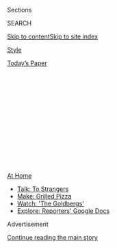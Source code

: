<div id="app">

<div>

<div>

<div>

<div class="NYTAppHideMasthead css-1q2w90k e1suatyy0">

<div class="section css-ui9rw0 e1suatyy2">

<div class="css-eph4ug er09x8g0">

<div class="css-6n7j50">

</div>

<span class="css-1dv1kvn">Sections</span>

<div class="css-10488qs">

<span class="css-1dv1kvn">SEARCH</span>

</div>

[Skip to content](#site-content)[Skip to site
index](#site-index)

</div>

<div id="masthead-section-label" class="css-1wr3we4 eaxe0e00">

[Style](https://www.nytimes3xbfgragh.onion/section/style)

</div>

<div class="css-10698na e1huz5gh0">

</div>

</div>

<div id="masthead-bar-one" class="section hasLinks css-15hmgas e1csuq9d3">

<div class="css-uqyvli e1csuq9d0">

</div>

<div class="css-1uqjmks e1csuq9d1">

</div>

<div class="css-9e9ivx">

[](https://myaccount.nytimes3xbfgragh.onion/auth/login?response_type=cookie&client_id=vi)

</div>

<div class="css-1bvtpon e1csuq9d2">

[Today’s
Paper](https://www.nytimes3xbfgragh.onion/section/todayspaper)

</div>

</div>

</div>

</div>

<div data-aria-hidden="false">

<div id="site-content" data-role="main">

<div>

<div class="css-1aor85t" style="opacity:0.000000001;z-index:-1;visibility:hidden">

<div class="css-1hqnpie">

<div class="css-epjblv">

<span class="css-17xtcya">[Style](/section/style)</span><span class="css-x15j1o">|</span><span class="css-fwqvlz">What
Is All of That Screen Time Doing to Your
Skin?</span>

</div>

<div class="css-k008qs">

<div class="css-1iwv8en">

<span class="css-18z7m18"></span>

<div>

</div>

</div>

<span class="css-1n6z4y">https://nyti.ms/2Xk4W6K</span>

<div class="css-1705lsu">

<div class="css-4xjgmj">

<div class="css-4skfbu" data-role="toolbar" data-aria-label="Social Media Share buttons, Save button, and Comments Panel with current comment count" data-testid="share-tools">

  - 
  - 
  - 
  - 
    
    <div class="css-6n7j50">
    
    </div>

  - 

</div>

</div>

</div>

</div>

</div>

</div>

<div id="NYT_TOP_BANNER_REGION" class="css-13pd83m">

<div>

<div id="maps-athome-menu" class="section interactive-content interactive-size-medium css-1edisqu">

<div class="css-17ih8de interactive-body">

<div class="at-home-nav__innerContainer">

<div class="at-home-nav__title">

[At
Home](https://www.nytimes3xbfgragh.onion/spotlight/at-home?action=click&pgtype=Article&state=default&region=TOP_BANNER&context=at_home_menu)

</div>

  - [Talk: To
    Strangers](https://www.nytimes3xbfgragh.onion/2020/08/03/well/family/the-benefits-of-talking-to-strangers.html?action=click&pgtype=Article&state=default&region=TOP_BANNER&context=at_home_menu)
  - [Make: Grilled
    Pizza](https://www.nytimes3xbfgragh.onion/2020/08/01/at-home/coronavirus-make-pizza-on-a-grill.html?action=click&pgtype=Article&state=default&region=TOP_BANNER&context=at_home_menu)
  - [Watch: 'The
    Goldbergs'](https://www.nytimes3xbfgragh.onion/2020/07/31/arts/television/goldbergs-abc-stream.html?action=click&pgtype=Article&state=default&region=TOP_BANNER&context=at_home_menu)
  - [Explore: Reporters' Google
    Docs](https://www.nytimes3xbfgragh.onion/interactive/2020/at-home/even-more-reporters-editors-diaries-lists-recommendations.html?action=click&pgtype=Article&state=default&region=TOP_BANNER&context=at_home_menu)

</div>

</div>

</div>

</div>

</div>

<div id="top-wrapper" class="css-1sy8kpn">

<div id="top-slug" class="css-l9onyx">

Advertisement

</div>

[Continue reading the main
story](#after-top)

<div class="ad top-wrapper" style="text-align:center;height:100%;display:block;min-height:250px">

<div id="top" class="place-ad" data-position="top" data-size-key="top">

</div>

</div>

<div id="after-top">

</div>

</div>

<div>

<div id="sponsor-wrapper" class="css-1hyfx7x">

<div id="sponsor-slug" class="css-19vbshk">

Supported by

</div>

[Continue reading the main
story](#after-sponsor)

<div id="sponsor" class="ad sponsor-wrapper" style="text-align:center;height:100%;display:block">

</div>

<div id="after-sponsor">

</div>

</div>

<div class="css-186x18t">

Skin Deep

</div>

<div class="css-1vkm6nb ehdk2mb0">

# What Is All of That Screen Time Doing to Your Skin?

</div>

We checked in with experts to learn about the risks of indoor light and
how we can protect
ourselves.

<div class="css-79elbk" data-testid="photoviewer-wrapper">

<div class="css-z3e15g" data-testid="photoviewer-wrapper-hidden">

</div>

<div class="css-1a48zt4 ehw59r15" data-testid="photoviewer-children">

![<span class="css-cnj6d5 e1z0qqy90" itemprop="copyrightHolder"><span class="css-1ly73wi e1tej78p0">Credit...</span><span><span>Agnes
Ricart</span></span></span>](https://static01.graylady3jvrrxbe.onion/images/2020/05/19/fashion/19SKIN-BLUELIGHT/19SKIN-BLUELIGHT-articleLarge.jpg?quality=75&auto=webp&disable=upscale)

</div>

</div>

<div class="css-18e8msd">

<div class="css-vp77d3 epjyd6m0">

<div class="css-hus3qt ey68jwv0" data-aria-hidden="true">

[![Crystal
Martin](https://static01.graylady3jvrrxbe.onion/images/2019/03/01/multimedia/author-crystal-martin/author-crystal-martin-thumbLarge.png
"Crystal Martin")](https://www.nytimes3xbfgragh.onion/by/crystal-martin)

</div>

<div class="css-1baulvz">

By [<span class="css-1baulvz last-byline" itemprop="name">Crystal
Martin</span>](https://www.nytimes3xbfgragh.onion/by/crystal-martin)

</div>

</div>

  - 
    
    <div class="css-ld3wwf e16638kd2">
    
    May 20,
    2020
    
    </div>

  - 
    
    <div class="css-4xjgmj">
    
    <div class="css-d8bdto" data-role="toolbar" data-aria-label="Social Media Share buttons, Save button, and Comments Panel with current comment count" data-testid="share-tools">
    
      - 
      - 
      - 
      - 
        
        <div class="css-6n7j50">
        
        </div>
    
      - 
    
    </div>
    
    </div>

</div>

<div class="css-mdjrty">

[Leer en
español](https://www.nytimes3xbfgragh.onion/es/2020/05/26/espanol/estilos-de-vida/efectos-luz-pantalla-piel.html "Read in Spanish")

</div>

</div>

<div class="section meteredContent css-1r7ky0e" name="articleBody" itemprop="articleBody">

<div class="css-1fanzo5 StoryBodyCompanionColumn">

<div class="css-53u6y8">

You’ve probably heard more about the perils of blue light lately because
our lives are more likely to be lived indoors and online. Our laptops,
phones, tablets, TVs and even LED light bulbs are all sources of blue
light. And now that we’re tethered to those devices, are we getting
drenched? Should we be more worried about damage to our skin?

Here’s what we know: Compared with the well-understood dangers of
ultraviolet light (skin aging and cancer), science isn’t settled on the
effects of indoor sources of blue light on skin. It can cause
hyperpigmentation and premature aging, but the rest — what dose of it
causes trouble, for instance — was debated well before we were confined
to our homes.

Here, we’ve checked in with some blue light and skin experts to help us
understand the real risks.

## What is blue light?

When we think about the harmful effects of light, we’re usually thinking
ultraviolet light (UV), which is invisible. But we can see blue light.
You may perceive it as a cool-toned white light (as with an LED light
bulb), or you may not be aware of much blue at all. That’s because your
indoor light sources are emitting varying wavelengths that combine to
create the colors you perceive.

Though the effects of blue light on the skin are yet to be fully
understood, the light is an important health concern because of other
risks. “Blue light damages the retina and reduces your excretion of
melatonin, so it interrupts your sleep cycle,” said Michelle Henry, a
dermatologist in New York.

</div>

</div>

<div class="css-1fanzo5 StoryBodyCompanionColumn">

<div class="css-53u6y8">

Proximity is, of course, a factor when thinking about the danger.
“You’ll get less blue light from your TV than from your computer
because it’s farther away,” Dr. Henry said. “And more light from your
phone than your computer because your phone is so close to your face.”

## How does blue light damage my skin?

While ultraviolet light damages cells’ DNA directly, blue light destroys
collagen through oxidative stress. A chemical in skin called flavin
absorbs blue light. The reaction that takes place during that absorption
produces unstable oxygen molecules (free radicals) that damage the skin.

“They go in and basically poke holes in your collagen,” Dr. Henry said.

Exposure to blue light is more problematic for skin of color. In [a 2010
study published in the Journal of Investigative
Dermatology](https://www.sciencedirect.com/science/article/pii/S0022202X15349307),
it was shown to cause hyperpigmentation in medium to dark skin, while
leaving lighter skin relatively unaffected.

The medical community categorizes skin color based on how it reacts to
UV light. Type 1 is the lightest color with the most UV sensitivity.
“This would be Nicole Kidman and Conan O’Brien,” said Mathew M. Avram,
the director of the Massachusetts General Hospital Dermatology Laser and
Cosmetic Center in Boston. The scale goes up to Type 6, which is the
darkest and least likely to burn.

In the 2010 study, Type 2 skin was exposed to blue light but didn’t
develop pigmentation. Skin of color darkened, and that darkness
persisted for a couple of weeks.

</div>

</div>

<div class="css-1fanzo5 StoryBodyCompanionColumn">

<div class="css-53u6y8">

“There is something about the pigmentation in Types 4, 5 and 6 that
reacts differently than in patients with fair skin,” Dr. Avram said.
“There should be more large-scale studies looking at this because
pigmentation is one of the biggest patient concerns and the one where
treatment creates less patient satisfaction.”

## But isn’t blue light used to treat acne?

Yes, blue light lamps treat acne and precancerous lesions. “It damages
the skin, but on the other hand it can treat acne,” Dr. Avram said. “It
can help your mood and memory as well. So it’s more complicated than
just saying ‘good’ or ‘bad.’”

## How can I prevent skin damage?

The simplest intervention is to limit the amount of blue light emitted
from your devices. Apple products have “night shift” that creates a
warmer screen tone. Swap out your standard LED bulbs for versions that
emit less blue light.

Mineral sunscreens with iron oxides are the gold standard in blue light
protection. Iron oxides have been [shown to be more
protective](https://www.ncbi.nlm.nih.gov/pmc/articles/PMC6718061/)
against visible light than zinc oxide and titanium dioxide alone.

“A good cheat for this is any tinted sunscreen, which usually has iron
oxide,” Dr. Henry said. [Skinbetter Science Sunbetter Tone Smart SPF 68
Sunscreen
Compact,](https://skinbetter.com/products/sunbetter-tone-smart-spf-68-sunscreen-compact/)
$55, is one such mineral sunblock. The formula combines zinc oxide,
titanium dioxide and iron oxide, and it blends smoothly, even on brown
skin.

Topical antioxidants should help tame the free radicals blue light
creates, but again, the science isn’t fully formed.

</div>

</div>

<div class="css-1fanzo5 StoryBodyCompanionColumn">

<div class="css-53u6y8">

“I cannot recommend antioxidants from a purely scientific perspective,”
said Alexander Wolf, a senior assistant professor at Nippon Medical
School in Tokyo and an expert in how light and oxidative stress cause
premature aging. “But there are certainly a lot of experiments that show
antioxidants work well in cultured cells. Vitamin C enters the cells
directly, and if you do some oxidative damage to the cells, the vitamin
C or some antioxidant definitely helps.”

“But a dish with some cells is not skin,” Dr. Wolf added.

As long as you’re clear that antioxidants haven’t been proven to work on
blue light, but would likely work, they are a good substitute for
sunscreen if you feel weird about sitting at home with a face full of
minerals. It’s likely that antioxidants will also minimize the damage of
a blue LED light device used at home to treat acne. (A mineral sunscreen
would block the blue light and stop its bacteria-killing action.)

<div id="NYT_MAIN_CONTENT_3_REGION" class="css-9tf9ac">

<div>

</div>

</div>

As far as antioxidants go, vitamin C is a good choice because the
molecule is actually small enough to penetrate the skin. [Hyper Skin
Hyper Clear Brightening Clearing Vitamin C
Serum](https://gethyperskin.com/products/hyper-clear), $36, contains 15
percent vitamin C paired with vitamin E, and the two ingredients boost
each other’s potential to fight free radicals.

The buzz around blue light has led to new lines like Goodhabit. Its
[Rescue Me Glow Potion Oil
Serum](https://goodhabitskin.com/products/glow-potion-oil-serum), $80,
combines marine-sourced proteins with exopolysaccharides — that is,
polymers secreted by microorganisms that create a protective barrier
over the skin. The polymers act like a sunscreen that blocks blue light
(rather than neutralizing free radicals like an antioxidant).

Though alpha-lipoic acid is not touted for its blue light protective
qualities, Dr. Wolf has studied its effect on oxidative stress (in mouse
skin) and thinks it is promising for human skin.

“It works differently than an antioxidant,” he said. “It activates the
natural defenses of the skin cell by tricking the skin cell to think,
‘Oh, there is oxidative stress.’ The cell turns up its own defense
mechanisms. I think that’s a much more elegant way to defend yourself.”

</div>

</div>

<div class="css-1fanzo5 StoryBodyCompanionColumn">

<div class="css-53u6y8">

[Perricone MD High Potency Classics: Face Finishing & Firming
Moisturizer,](https://www.perriconemd.com/products/face-finishing-firming-moisturizer-51090023)$69,
contains both vitamin C and alpha-lipoic acid.

One important fact is often left out of the blue light conversation: The
sun is by far our most abundant source of blue light.

“Brightness is not something the human eye is good at gauging because
the pupil adjusts,” Dr. Wolf said. “You may think your tablet or
smartphone is bright, but as far as the amount of light reaching your
skin, it is very weak, especially compared to the sun.”

All things considered, then, your blue light exposure may well be down
when compared to your pre-pandemic life for the simple reason that
you’re spending more time indoors.

</div>

</div>

</div>

<div>

</div>

<div>

</div>

<div>

</div>

<div>

<div id="bottom-wrapper" class="css-1ede5it">

<div id="bottom-slug" class="css-l9onyx">

Advertisement

</div>

[Continue reading the main
story](#after-bottom)

<div id="bottom" class="ad bottom-wrapper" style="text-align:center;height:100%;display:block;min-height:90px">

</div>

<div id="after-bottom">

</div>

</div>

</div>

</div>

</div>

## Site Index

<div>

</div>

## Site Information Navigation

  - [© <span>2020</span> <span>The New York Times
    Company</span>](https://help.nytimes3xbfgragh.onion/hc/en-us/articles/115014792127-Copyright-notice)

<!-- end list -->

  - [NYTCo](https://www.nytco.com/)
  - [Contact
    Us](https://help.nytimes3xbfgragh.onion/hc/en-us/articles/115015385887-Contact-Us)
  - [Work with us](https://www.nytco.com/careers/)
  - [Advertise](https://nytmediakit.com/)
  - [T Brand Studio](http://www.tbrandstudio.com/)
  - [Your Ad
    Choices](https://www.nytimes3xbfgragh.onion/privacy/cookie-policy#how-do-i-manage-trackers)
  - [Privacy](https://www.nytimes3xbfgragh.onion/privacy)
  - [Terms of
    Service](https://help.nytimes3xbfgragh.onion/hc/en-us/articles/115014893428-Terms-of-service)
  - [Terms of
    Sale](https://help.nytimes3xbfgragh.onion/hc/en-us/articles/115014893968-Terms-of-sale)
  - [Site
    Map](https://spiderbites.nytimes3xbfgragh.onion)
  - [Help](https://help.nytimes3xbfgragh.onion/hc/en-us)
  - [Subscriptions](https://www.nytimes3xbfgragh.onion/subscription?campaignId=37WXW)

</div>

</div>

</div>

</div>

